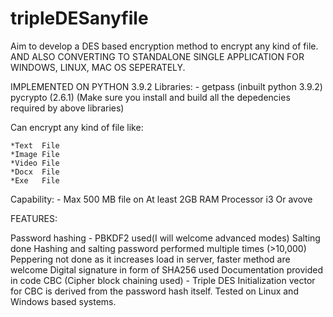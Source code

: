 # tripleDESanyfile

Aim to develop a DES based encryption method to encrypt any kind of file.
AND ALSO CONVERTING TO STANDALONE SINGLE APPLICATION FOR WINDOWS, LINUX, MAC OS SEPERATELY.

IMPLEMENTED ON PYTHON 3.9.2
Libraries: -
getpass (inbuilt python 3.9.2)
pycrypto (2.6.1)
(Make sure you install and build all the depedencies required by above libraries)

Can encrypt any kind of file like:

    *Text  File
    *Image File
    *Video File
    *Docx  File 
    *Exe   File
Capability: - Max 500 MB file on At least 2GB RAM Processor i3 Or avove


FEATURES:

Password hashing - PBKDF2 used(I will welcome advanced modes)
Salting done
Hashing and salting password performed multiple times (>10,000)
Peppering not done as it increases load in server, faster method are welcome
Digital signature in form of SHA256 used
Documentation provided in code
CBC (Cipher block chaining used) - Triple DES
Initialization vector for CBC is derived from the password hash itself.
Tested on Linux and Windows based systems.